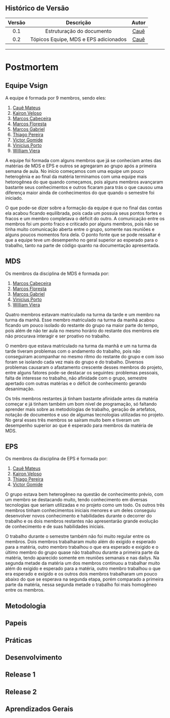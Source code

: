 ## Histórico de Versão

| <center>Versão</center> | <center>Descrição</center> | <center>Autor</center> |
| :----: | :-------: | :---: |
| 0.1 | Estruturação do documento | [Cauê](https://github.com/caue96) |
| 0.2 | Tópicos Equipe, MDS e EPS adicionados | [Cauê](https://github.com/caue96) |

---

# Postmortem

## Equipe Vsign
A equipe é formada por 9 membros, sendo eles:

1. [Cauê Mateus](https://github.com/caue96)
2. [Kairon Veloso](https://github.com/kairon-v)
3. [Marcos Cabeceira](https://github.com/Foxtrot40)
4. [Marcos Floresta](https://github.com/MarcosFloresta)
5. [Marcos Gabriel](https://github.com/marcosgtavares)
6. [Thiago Pereira](https://github.com/thiagorpereira)
7. [Victor Gomide](https://github.com/victoralvesgomide)
8. [Vinicius Porto](https://github.com/ViniciusPuerto)
9. [William Viera](https://github.com/williamtpv)

A equipe foi formada com alguns membros que já se conheciam antes das matérias de MDS e EPS e outros se agregaram ao grupo após a primeira semana de aula. No início começamos com uma equipe um pouco heterogênia e ao final da matéria terminamos com uma equipe mais hetorogênea do que quando começamos, pois alguns membros avançaram bastante seus conhecimentos e outros ficaram para trás o que causou uma diferença maior ainda de conhecimentos do que quando o semestre foi iniciado.

O que pode-se dizer sobre a formação da equipe é que no final das contas ela acabou ficando equilibrada, pois cada um possuia seus pontos fortes e fracos e um membro completava o déficit do outro. A comunicação entre os membros foi um ponto fraco e criticado por alguns membros, pois não se tinha muito comunicação aberta entre o grupo, somente nas reuniões e alguns poucos momentos fora dela. O ponto fonte que se pode ressaltar é que a equipe teve um desempenho no geral superior ao esperado para o trabalho, tanto na parte de código quanto na documentação apresentada.

## MDS
Os membros da disciplina de MDS é formada por:

1. [Marcos Cabeceira](https://github.com/Foxtrot40)
2. [Marcos Floresta](https://github.com/MarcosFloresta)
3. [Marcos Gabriel](https://github.com/marcosgtavares)
4. [Vinicius Porto](https://github.com/ViniciusPuerto)
5. [William Viera](https://github.com/williamtpv)

Quatro membros estavam matriculado na turma da tarde e um membro na turma da manhã. Esse membro matriculado na turma da manhã acabou ficando um pouco isolado do restante do grupo na maior parte do tempo, pois além de não ter aula no mesmo horário do restante dos membros ele não procurava interagir e ser proativo no trabalho.

O membro que estava matriculado na turma da manhã e um na turma da tarde tiveram problemas com o andamento do trabalho, pois não conseguiram acompanhar no mesmo ritmo do restante do grupo e com isso foram se isolando cada vez mais do grupo e do trabalho. Diversos problemas causaram o afastamento crescente desses membros do projeto, entre alguns fatores pode-se destacar os seguintes: problemas pessoais, falta de interesse no trabalho, não afinidade com o grupo, semestre apertado com outras matérias e o déficit de conhecimento gerando desanimação.

Os três membros restantes já tinham bastante afinidade antes da matéria começar e já tinham também um bom nível de programação, só faltando aprender mais sobre as metodologias de trabalho, geração de artefatos, notação de documentos e uso de algumas tecnologias utilizadas no projeto. No geral esses três membros se saíram muito bem e tiveram um desempenho superior ao que é esperado para membros da matéria de MDS.

## EPS
Os membros da disciplina de EPS é formada por:

1. [Cauê Mateus](https://github.com/caue96)
2. [Kairon Veloso](https://github.com/kairon-v)
3. [Thiago Pereira](https://github.com/thiagorpereira)
4. [Victor Gomide](https://github.com/victoralvesgomide)

O grupo estava bem heterogêneo na questão de conhecimento prévio, com um membro se destacando muito, tendo conhecimento em diversas tecnologias que seriam utilizadas e no projeto como um todo. Os outros três membros tinham conhecimentos iniciais menores e um deles conseguiu desenvolver novos conhecimento e habilidades durante o decorrer do trabalho e os dois membros restantes não apresentarão grande evolução de conhecimento e de suas habilidades iniciais.

O trabalho durante o semestre também não foi muito regular entre os membros. Dois membros trabalharam muito além do exigido e esperado para a matéria, outro membro trabalhou o que era esperado e exigido e o último membro do grupo quase não trabalhou durante a primeira parte da matéria, tendo aparecido somente em reuniões semanais e nas dailys. Na segunda metade da matéria um dos membros continuou a trabalhar muito além do exigido e esperado para a matéria, outro membro trabalhou o que era esperado e exigido e os outros dois membros trabalharam um pouco abaixo do que se esperava na segunda etapa, porém comparado a primeira parte da matéria, nessa segunda metade o trabalho foi mais homogêneo entre os membros.

## Metodologia


## Papeis


## Práticas


## Desenvolvimento


## Release 1


## Release 2


## Aprendizados Gerais
